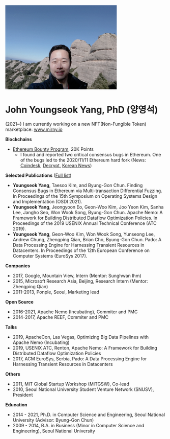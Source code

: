 <img src="/profile.jpg" width="350" />

# John Youngseok Yang, PhD (양영석)

(2021~) I am currently working on a new NFT(Non-Fungible Token) marketplace: www.mirny.io

**Blockchains**
- [Ethereum Bounty Program](https://bounty.ethereum.org), 20K Points 
  - I found and reported two critical consensus bugs in Ethereum. One of the bugs led to the 2020/11/11 Ethereum hard fork (News: [Coindesk](https://www.coindesk.com/ethereums-hard-fork-disruption), [Decrypt](https://decrypt.co/47891/how-a-dormant-bug-briefly-split-the-ethereum-blockchain), [Korean News](https://news.v.daum.net/v/20210407103321396))

**Selected Publications** ([Full list](https://dblp.org/pid/163/1540.html))
- **Youngseok Yang**, Taesoo Kim, and Byung-Gon Chun. Finding Consensus Bugs in Ethereum via Multi-transaction Differential Fuzzing. In Proceedings of the 15th Symposium on Operating Systems Design and Implementation (OSDI 2021). 
- **Youngseok Yang**, Jeongyoon Eo, Geon-Woo Kim, Joo Yeon Kim, Sanha Lee, Jangho Seo, Won Wook Song, Byung-Gon Chun. Apache Nemo: A Framework for Building Distributed Dataflow Optimization Policies. In Proceedings of the 2019 USENIX Annual Technical Conference (ATC 2019).
- **Youngseok Yang**, Geon-Woo Kim, Won Wook Song, Yunseong Lee, Andrew Chung, Zhengping Qian, Brian Cho, Byung-Gon Chun. Pado: A Data Processing Engine for Harnessing Transient Resources in Datacenters. In Proceedings of the 12th European Conference on Computer Systems (EuroSys 2017).

**Companies**
- 2017, Google, Mountain View, Intern (Mentor: Sunghwan Ihm)
- 2015, Microsoft Research Asia, Beijing, Research Intern (Mentor: Zhengping Qian)
- 2011-2013, Ponple, Seoul, Marketing lead

**Open Source**
- 2016-2021, Apache Nemo (Incubating), Commiter and PMC
- 2014-2017, Apache REEF, Commiter and PMC

**Talks**
- 2019, ApacheCon, Las Vegas, Optimizing Big Data Pipelines with Apache Nemo (Incubating)
- 2019, USENIX ATC, Renton, Apache Nemo: A Framework for Building Distributed Dataflow Optimization Policies
- 2017, ACM EuroSys, Serbia, Pado: A Data Processing Engine for Harnessing Transient Resources in Datacenters

**Others**
- 2011, MIT Global Startup Workshop (MITGSW), Co-lead
- 2010, Seoul National University Student Venture Network (SNUSV), President

**Education**
- 2014 - 2021, Ph.D. in Computer Science and Engineering, Seoul National University (Advisor: Byung-Gon Chun)
- 2009 - 2014, B.A. in Business (Minor in Computer Science and Engineering), Seoul National University
